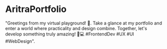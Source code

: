 # AritraPortfolio
"Greetings from my virtual playground! 🚀. Take a glance at my portfolio and enter a world where practicality and design combine. Together, let's develop something truly amazing! 💼💻 #FrontendDev #UX #UI #WebDesign".

